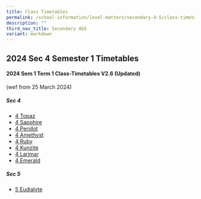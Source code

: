 ```yaml
---
title: Class Timetables
permalink: /school-information/level-matters/secondary-4-5/class-timetables/
description: ""
third_nav_title: Secondary 4&5
variant: markdown
---
```

## 2024 Sec 4 Semester 1 Timetables

#### 2024 Sem 1 Term 1 Class-Timetables V2.6 (Updated) 
(wef from 25 March 2024)

##### Sec 4
* <a target="_blank" href="/files/Class%20Timetables/2024_Term1_V2_6/2024_SEM1_S4T_TT_V2_6.pdf">4 Topaz</a>
*  <a target="_blank" href="/files/Class%20Timetables/2024_Term1_V2_6/2024_SEM1_S4S_TT_V2_6.pdf">4 Sapphire</a>
*   <a target="_blank" href="/files/Class%20Timetables/2024_Term1_V2_6/2024_SEM1_S4P_TT_V2_6.pdf">4 Peridot</a>
*    <a target="_blank" href="/files/Class%20Timetables/2024_Term1_V2_6/2024_SEM1_S4A_TT_V2_6.pdf">4 Amethyst</a>
*   <a target="_blank" href="/files/Class%20Timetables/2024_Term1_V2_6/2024_SEM1_S4R_TT_V2_6.pdf">4 Ruby</a>
*  <a target="_blank" href="/files/Class%20Timetables/2024_Term1_V2_6/2024_SEM1_S4K_TT_V2_6.pdf">4 Kunzite</a>
*   <a target="_blank" href="/files/Class%20Timetables/2024_Term1_V2_6/2024_SEM1_S4L_TT_V2_6.pdf">4 Larimar</a>
*   <a target="_blank" href="/files/Class%20Timetables/2024_Term1_V2_6/2024_SEM1_S4E_TT_V2_6.pdf">4 Emerald</a>


##### Sec 5
*  <a target="_blank" href="/files/Class%20Timetables/2024_Term1_V2_6/2024_SEM1_S5E_TT_V2_6.pdf">5 Eudialyte</a>